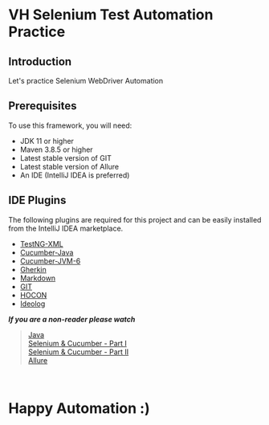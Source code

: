 # VH Selenium Test Automation Practice

## Introduction
Let's practice Selenium WebDriver Automation


## Prerequisites
To use this framework, you will need:

* JDK 11 or higher
* Maven 3.8.5 or higher
* Latest stable version of GIT
* Latest stable version of Allure
* An IDE (IntelliJ IDEA is preferred)

## IDE Plugins
The following plugins are required for this project and can be easily installed from the IntelliJ IDEA marketplace.

* [TestNG-XML](https://plugins.jetbrains.com/plugin/9556-create-testng-xml)
* [Cucumber-Java](https://plugins.jetbrains.com/plugin/7212-cucumber-for-java)
* [Cucumber-JVM-6](https://github.com/cucumber/cucumber-jvm/blob/main/release-notes/v6.0.0.md)
* [Gherkin](https://plugins.jetbrains.com/plugin/9164-gherkin)
* [Markdown](https://plugins.jetbrains.com/plugin/7793-markdown)
* [GIT](https://plugins.jetbrains.com/plugin/13173-git)
* [HOCON](https://plugins.jetbrains.com/plugin/10481-hocon)
* [Ideolog](https://plugins.jetbrains.com/plugin/9746-ideolog)



***If you are a non-reader please watch***
> [Java](https://www.youtube.com/watch?v=6WYJLkd3R9M&list=PLkeaG1zpPTHiMjczpmZ6ALd46VjjiQJ_8)
> <br>[Selenium & Cucumber - Part I](https://www.youtube.com/watch?v=TUX7ntXlVkc&list=PL6tu16kXT9PpteusHGISu_lHcV6MbBtA6)
> <br>[Selenium & Cucumber - Part II](https://www.youtube.com/watch?v=WBk1tLjph-0&list=PL6tu16kXT9Pqr70SZlwcmTSAfOw_0Qj3R)
> <br>[Allure](https://www.youtube.com/watch?v=R_S9ru5I5ec)

<br>

# Happy Automation :)